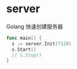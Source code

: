 # server
Golang 快速创建服务器

```Go
func main() {
  s := server.Init(7120)
  s.Start()
  // s.Stop()
}
```
